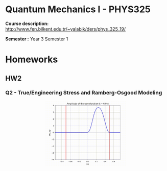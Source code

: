# Quantum Mechanics I - PHYS325
**Course description:** http://www.fen.bilkent.edu.tr/~yalabik/ders/phys_325_19/

**Semester :** Year 3 Semester 1

# Homeworks

## HW2

### Q2 - True/Engineering Stress and Ramberg-Osgood Modeling

<p align="center">
  <img width=50% height=50% src="https://github.com/soly33tworks/ME-PHYS_Undergraduate_Courses/blob/main/PHYS325-Quantum_Mechanics_I/assets/Screen%20Recording%20(9-9-2022%2012-42-28%20PM).gif?raw=true">
</p>
